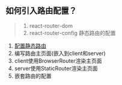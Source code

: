 ## 如何引入路由配置？

> 1. react-router-dom
> 2. react-router-config 静态路由的配置

1. [配置静态路由](https://www.npmjs.com/package/react-router-config)
2. 编写路由主页面(嵌入到client和server)
3. client使用BrowserRouter渲染主页面
4. server使用StaticRouter渲染主页面
5. 嵌套路由的配置
